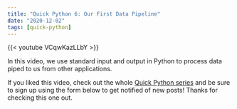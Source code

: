 ```yaml
---
title: "Quick Python 6: Our First Data Pipeline"
date: "2020-12-02"
tags: [quick-python]
---
```


{{< youtube VCqwKazLLbY >}}

In this video, we use standard input and output in Python to process data piped to us from other applications.

If you liked this video, check out the whole [Quick Python series](/blog/tags/quick-python) and be sure to sign up using the form below to get notified of new posts! Thanks for checking this one out.